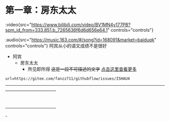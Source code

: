 # 第一章：房东太太

:video{src="https://www.bilibili.com/video/BV1MN4y177PB?spm_id_from=333.851.b_7265636f6d6d656e64.1" controls="controls"}

:audio{src="https://music.163.com/#/song?id=168091&market=baiduqk" controls="controls"}
阿宾从小的语文成绩不是很好

* 阿宾
  * 房东太太
    * 所见即所得
      ~~这是一段不可描述的文字~~
      [点击这里查看更多](\[link]\(https://gitee.com/fanzz711/githubflow/issues/I5HAU4\))

```
url=https://gitee.com/fanzz711/githubflow/issues/I5HAU4
```

***

|   |   |   |   |   |   |   |   |   |   |
| - | - | - | - | - | - | - | - | - | - |
|   |   |   |   |   |   |   |   |   |   |
|   |   |   |   |   |   |   |   |   |   |
|   |   |   |   |   |   |   |   |   |   |
|   |   |   |   |   |   |   |   |   |   |
|   |   |   |   |   |   |   |   |   |   |
|   |   |   |   |   |   |   |   |   |   |
|   |   |   |   |   |   |   |   |   |   |
|   |   |   |   |   |   |   |   |   |   |
|   |   |   |   |   |   |   |   |   |   |

\-&#x20;
